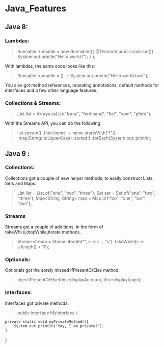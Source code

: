 # Java_Features


## Java 8: 

  ### Lambdas:
  
> Runnable runnable = new Runnable(){
       @Override
       public void run(){
         System.out.println("Hello world !");
       }
     };
     
With lambdas, the same code looks like this:

> Runnable runnable = () -> System.out.println("Hello world two!");

You also got method references, repeating annotations, default methods for interfaces and a few other language features.

### Collections & Streams:

> List<String> list = Arrays.asList("franz", "ferdinand", "fiel", "vom", "pferd");

With the Streams API, you can do the following:

> list.stream()
    .filter(name -> name.startsWith("f"))
    .map(String::toUpperCase)
    .sorted()
    .forEach(System.out::println);


## Java 9 :

### Collections: 
Collections got a couple of new helper methods, to easily construct Lists, Sets and Maps.

> List<String> list = List.of("one", "two", "three");
> Set<String> set = Set.of("one", "two", "three");
> Map<String, String> map = Map.of("foo", "one", "bar", "two");

### Streams
Streams got a couple of additions, in the form of takeWhile,dropWhile,iterate methods.

> Stream<String> stream = Stream.iterate("", s -> s + "s")
  .takeWhile(s -> s.length() < 10);

### Optionals: 
Optionals got the sorely missed ifPresentOrElse method.

> user.ifPresentOrElse(this::displayAccount, this::displayLogin);
### Interfaces: 
Interfaces got private methods:

> public interface MyInterface {

    private static void myPrivateMethod(){
        System.out.println("Yay, I am private!");
    }
}
